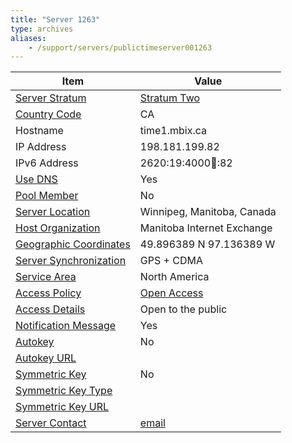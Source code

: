 ```yaml
---
title: "Server 1263"
type: archives
aliases:
    - /support/servers/publictimeserver001263
---
```


| Item | Value |
| ----- | ----- |
| [Server Stratum](/support/servers/serverstratum) | [Stratum Two](/support/servers/stratumtwotimeservers) |
| [Country Code](/support/servers/countrycode) | CA |
| Hostname |  time1.mbix.ca |
| IP Address |  198.181.199.82 |
| IPv6 Address |  2620:19:4000:100::82 |
| [Use DNS](/support/servers/usedns) | Yes |
| [Pool Member](/support/servers/poolmember) | No |
| [Server Location](/support/servers/serverlocation) |  Winnipeg, Manitoba, Canada |
| [Host Organization](/support/servers/hostorganization) |  Manitoba Internet Exchange |
| [ Geographic Coordinates](/support/servers/geographiccoordinates) |  49.896389 N 97.136389 W |
| [Server Synchronization](/support/servers/serversynchronization) |  GPS + CDMA  |
| [Service Area](/support/servers/servicearea) |  North America |
| [Access Policy](/support/servers/accesspolicy) | [Open Access](/support/servers/openaccess) |
| [Access Details](/support/servers/accessdetails) |  Open to the public  |
| [Notification Message](/support/servers/notificationmessage) | Yes |
| [Autokey](/support/servers/autokey) | No |
| [Autokey URL](/support/servers/autokeyurl) | |
| [Symmetric Key](/support/servers/symmetrickey) | No |
| [Symmetric Key Type](/support/servers/symmetrickeytype) | |
| [Symmetric Key URL](/support/servers/symmetrickeyurl) | |
| [Server Contact](/support/servers/servercontact) | [email](mailto:jonathan.stewart@gmail.com) |